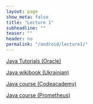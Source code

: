 ```yaml
---
layout: page
show_meta: false
title: "Lecture 1"
subheadline: ""
teaser: ""
header: no
permalink: "/android/lecture1/"
---
```


[Java Tutorials (Oracle)](https://docs.oracle.com/javase/tutorial/java/nutsandbolts/index.html)

[Java wikibook (Ukrainian)](https://uk.wikibooks.org/wiki/%D0%9E%D1%81%D0%B2%D0%BE%D1%8E%D1%94%D0%BC%D0%BE_Java)

[Java course (Codeacademy)](https://www.codecademy.com/catalog/language/java)

[Java course (Prometheus)](https://courses.prometheus.org.ua/courses/EPAM/JAVA101/2016_T2/about)